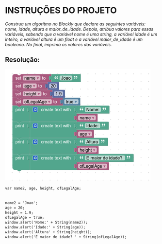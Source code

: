 

# INSTRUÇÕES DO PROJETO

*Construa um algoritmo no Blockly que declare as seguintes variáveis: nome, idade, altura e maior_de_idade.
Depois, atribua valores para essas variáveis, sabendo que a variável nome é uma string, a variável idade é um inteiro, a variável altura é um float e a variável maior_de_idade é um booleano.
No final, imprima os valores das variáveis.*


## Resolução:

![block](img/block.png)




    var name2, age, height, ofLegalAge;


    name2 = 'Joao';
    age = 20;
    height = 1.9;
    ofLegalAge = true;
    window.alert('Nome:' + String(name2));
    window.alert('Idade:' + String(age));
    window.alert('Altura' + String(height));
    window.alert('E maior de idade? ' + String(ofLegalAge));



